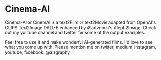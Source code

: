 # Cinema-AI

Cinema-AI or CinemAI is a text2Film or text2Movie adapted from OpenAI's CLIPS Text2Image DALL-E enhanced by @advnoun's Aleph2Image. Check out my youtube channel and twitter for some of the output examples.

Feel free to use it and make wonderful AI-generated films. I'd love to see what you come up with. Please mention me on twitter, medium, instagram, youtube, facebook: @alagraphy

